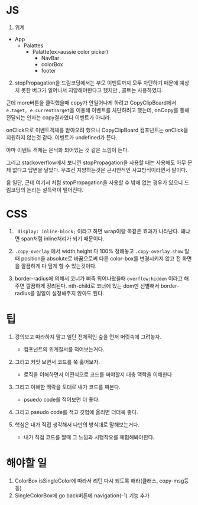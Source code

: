 # JS

1. 위계

- App
  - Palattes
    - Palatte(ex>aussie color picker)
      - NavBar
      - colorBox
      - footer

2. stopPropagation을 드림코딩에서는 부모 이벤트까지 모두 차단하기 때문에 예상치 못한 버그가 일어나서 지양해야한다고 했지만 , 콜트는 사용하였다.

근데 more버튼을 클릭했을때 copy가 안일어나게 하려고 CopyClipBoard에서 `e.taget, e.currentTarget`을 이용해 이벤트를 차단하려고 했는데, onCopy를 통해 전달되는 인자는 copy결과였다 이벤트가 아니라.

onClick으로 이벤트객체를 받아오려 했으니 CopyClipBoard 컴포넌트는 onClick을 지원하지 않는것 같다. 이벤트가 undefined가 뜬다.

아마 이벤트 객체는 은닉화 되어있는 것 같은 느낌이 든다.

그리고 stackoverflow에서 보니깐 stopPropagation을 사용할 때는 사용해도 아무 문제 없다고 답변을 달았다. 무조건 지양하는것은 근시안적인 사고방식이라면서 말이다.

음 일단, 근데 여기서 처럼 stopPropagation을 사용할 수 밖에 없는 경우가 있으니 드림코딩의 논리는 설득력이 떨어진다.

# CSS

1. ` display: inline-block;` 이라고 하면 wrap이랑 똑같은 효과가 나타난다. 왜냐면 span처럼 inline처리가 되기 때문이다.

2. `.copy-overlay` 에서 width,height 다 100% 정해놓고 `.copy-overlay.show` 일때 position을 absolute로 바꿈으로써 다른 color-box를 변경시키지 않고 전 화면을 깔끔하게 다 덮게 할 수 있는것이다.

3. border-radius에 의해서 코너가 삐죽 튀어나왔을때 `overflow:hidden` 이라고 해주면 깔끔하게 정리된다. nth-child로 코너에 있는 dom만 선별해서 border-radius를 일일이 설정해주지 않아도 된다.

# 팁

1. 강의보고 따라하지 말고 일단 전체적인 숲을 먼저 머릿속에 그려놓자.

   - 컴포넌트의 위계질서를 적어보는거다.

2. 그리고 커밋 보면서 코드를 쭉 훑어보자.

   - 로직을 이해하면서 어떤식으로 코드를 짜야할지 대충 맥락을 이해한다

3. 그리고 이해한 맥락을 토대로 내가 코드를 짜본다.

   - psuedo code를 적어보면 더 좋다.

4. 그리고 pseudo code를 적고 깃헙에 올리면 더더욱 좋다.

5. 핵심은 내가 직접 생각해서 나만의 방식대로 말해보는거다.

   - 내가 직접 코드를 짤때 그 느낌과 시행착오를 체험해봐야한다.

# 해야할 일

1. ColorBox isSingleColor에 따라서 리턴 다시 되도록 해라(클래스, copy-msg등등)
1. SingleColorBox에 go back버튼에 navigation(-1) 기능 추가
